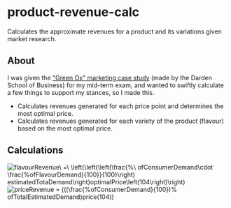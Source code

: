 # product-revenue-calc
Calculates the approximate revenues for a product and its variations given market research.

## About
I was given the ["Green Ox" marketing case study](https://store.hbr.org/product/green-ox/UV0787) (made by the Darden School of Business) for my mid-term exam, and wanted to swiftly calculate a few things to support my stances, so I made this.
- Calculates revenues generated for each price point and determines the most optimal price. 
- Calculates revenues generated for each variety of the product (flavour) based on the most optimal price.

## Calculations
<img src="https://latex.codecogs.com/gif.latex?\inline&space;flavourRevenue\&space;=\&space;\left(\left(\left(\frac{%\&space;ofConsumerDemand\cdot&space;\frac{%ofFlavourDemand}{100}}{100}\right)&space;estimatedTotaDemand\right)optimalPrice\left(104\right)\right)" title="flavourRevenue\ =\ \left(\left(\left(\frac{%\ ofConsumerDemand\cdot \frac{%ofFlavourDemand}{100}}{100}\right) estimatedTotaDemand\right)optimalPrice\left(104\right)\right)" />

<img src="https://latex.codecogs.com/gif.latex?\inline&space;priceRevenue&space;=&space;(((\frac{%ofConsumerDemand}{100})%&space;ofTotalEstimatedDemand)price(104))" title="priceRevenue = (((\frac{%ofConsumerDemand}{100})% ofTotalEstimatedDemand)price(104))" />

